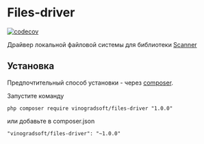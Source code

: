 # Files-driver

[![codecov](https://codecov.io/gh/vinogradsoft/files-driver/branch/master/graph/badge.svg?token=JOjnDI520s)](https://codecov.io/gh/vinogradsoft/files-driver)

Драйвер локальной файловой системы для библиотеки [Scanner](https://github.com/vinogradsoft/scanner)

Установка
---------

Предпочтительный способ установки - через [composer](http://getcomposer.org/download/).

Запустите команду

```
php composer require vinogradsoft/files-driver "1.0.0"
```

или добавьте в composer.json

```
"vinogradsoft/files-driver": "~1.0.0"
```
